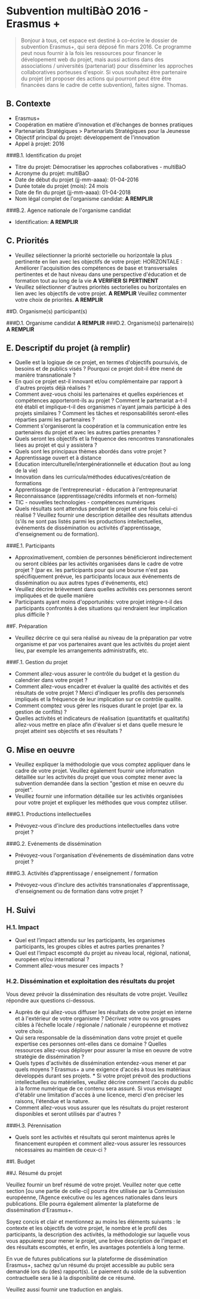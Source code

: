 # Subvention multiBàO 2016 - Erasmus +

> Bonjour à tous,
cet espace est destiné à co-écrire le dossier de subvention Erasmus+, qui sera déposé fin mars 2016. Ce programme peut nous fournir à la fois les ressources pour financer le dévelopement web du projet, mais aussi actions dans des associations / universités (partenariat) pour disséminer les approches collaboratives porteuses d'espoir. Si vous souhaitez être partenaire du projet (et proposer des actions qui pourront peut être être financées dans le cadre de cette subvention), faites signe. Thomas.

## B. Contexte
* Erasmus+
* Coopération en matière d’innovation et d’échanges de bonnes pratiques
* Partenariats Stratégiques > Partenariats Stratégiques pour la Jeunesse
* Objectif principal du projet: développement de l'innovation
* Appel à projet: 2016

###B.1. Identification du projet
* Titre du projet: Démocratiser les approches collaboratives - multiBàO
* Acronyme du projet: multiBàO
* Date de début du projet (jj-mm-aaaa): 01-04-2016
* Durée totale du projet (mois): 24 mois
* Date de fin du projet (jj-mm-aaaa): 01-04-2018
* Nom légal complet de l'organisme candidat: **A REMPLIR**

###B.2. Agence nationale de l'organisme candidat
* Identification: **A REMPLIR**

## C. Priorités
* Veuillez sélectionner la priorité sectorielle ou horizontale la plus pertinente en lien avec les objectifs de votre projet: HORIZONTALE : Améliorer l'acquisition des compétences de base et transversales pertinentes et de haut niveau dans une perspective d'éducation et de formation tout au long de la vie **A VERIFIER SI PERTINENT**
* Veuillez sélectionner d'autres priorités sectorielles ou horizontales en lien avec les objectifs de votre projet. **A REMPLIR**
Veuillez commenter votre choix de priorités. **A REMPLIR**

##D. Organisme(s) participant(s) 

###D.1. Organisme candidat
**A REMPLIR**
###D.2. Organisme(s) partenaire(s)
**A REMPLIR**

## E. Descriptif du projet (à remplir)

* Quelle est la logique de ce projet, en termes d'objectifs poursuivis, de besoins et de publics visés ? Pourquoi ce projet doit-il être mené de manière transnationale ?
* En quoi ce projet est-il innovant et/ou complémentaire par rapport à d'autres projets déjà réalisés ?
* Comment avez-vous choisi les partenaires et quelles expériences et compétences apporteront-ils au projet ? Comment le partenariat
a-t-il été établi et implique-t-il des organismes n'ayant jamais participé à des projets similaires ? Comment les tâches et
responsabilités seront-elles réparties parmi les partenaires ?
* Comment s'organiseront la coopération et la communication entre les partenaires du projet et avec les autres parties prenantes ?
* Quels seront les objectifs et la fréquence des rencontres transnationales liées au projet et qui y assistera ?
* Quels sont les principaux thèmes abordés dans votre projet ?
 * Apprentissage ouvert et à distance
 * Education interculturelle/intergénérationnelle et éducation (tout au long de la vie)
 * Innovation dans les curricula/méthodes éducatives/création de formations
 * Apprentissage de l'entrepreneuriat - éducation à l'entrepreunariat
 * Reconnaissance (apprentissage/crédits informels et non-formels)
 * TIC - nouvelles technologies - compétences numériques
* Quels résultats sont attendus pendant le projet et une fois celui-ci réalisé ? Veuillez fournir une description détaillée des résultats
attendus (s'ils ne sont pas listés parmi les productions intellectuelles, événements de dissémination ou activités d'apprentissage,
d'enseignement ou de formation).

###E.1. Participants

* Approximativement, combien de personnes bénéficieront indirectement ou seront ciblées par les activités organisées dans le cadre de votre projet ? (par ex. les participants pour qui une bourse n'est pas spécifiquement prévue, les participants locaux aux événements de dissémination ou aux autres types d'événements, etc)
* Veuillez décrire brièvement dans quelles activités ces personnes seront impliquées et de quelle manière
* Participants ayant moins d'opportunités: votre projet intègre-t-il des participants confrontés à des situations qui rendraient leur
implication plus difficile ?

##F. Préparation

* Veuillez décrire ce qui sera réalisé au niveau de la préparation par votre organisme et par vos partenaires avant que les activités du projet aient lieu, par exemple les arrangements administratifs, etc.

###F.1. Gestion du projet
* Comment allez-vous assurer le contrôle du budget et la gestion du calendrier dans votre projet ?
* Comment allez-vous encadrer et évaluer la qualité des activités et des résultats de votre projet ? Merci d'indiquer les profils des personnels impliqués et la fréquence de leur implication sur ce contrôle qualité.
* Comment comptez vous gérer les risques durant le projet (par ex. la gestion de conflits) ?
* Quelles activités et indicateurs de réalisation (quantitatifs et qualitatifs) allez-vous mettre en place afin d'évaluer si et dans quelle mesure le projet atteint ses objectifs et ses résultats ?

## G. Mise en oeuvre
* Veuillez expliquer la méthodologie que vous comptez appliquer dans le cadre de votre projet. Veuillez également fournir une information détaillée sur les activités du projet que vous comptez mener avec la subvention demandée dans la section "gestion et mise en oeuvre du projet".
* Veuillez fournir une information détaillée sur les activités organisées pour votre projet et expliquer les méthodes que vous comptez utiliser.

###G.1. Productions intellectuelles
* Prévoyez-vous d'inclure des productions intellectuelles dans votre projet ?

###G.2. Evénements de dissémination
* Prévoyez-vous l'organisation d'événements de dissémination dans votre projet ?

###G.3. Activités d’apprentissage / enseignement / formation
* Prévoyez-vous d'inclure des activités transnationales d'apprentissage, d'enseignement ou de formation dans votre projet ?

## H. Suivi
### H.1. Impact
* Quel est l’impact attendu sur les participants, les organismes participants, les groupes cibles et autres parties prenantes ?
* Quel est l’impact escompté du projet au niveau local, régional, national, européen et/ou international ?
* Comment allez-vous mesurer ces impacts ?

### H.2. Dissémination et exploitation des résultats du projet

Vous devez prévoir la dissémination des résultats de votre projet. Veuillez répondre aux questions ci-dessous.
*  Auprès de qui allez-vous diffuser les résultats de votre projet en interne et à l'extérieur de votre organisme ? Décrivez votre ou vos
groupes cibles à l’échelle locale / régionale / nationale / européenne et motivez votre choix.
*  Qui sera responsable de la dissémination dans votre projet et quelle expertise ces personnes ont-elles dans ce domaine ? Quelles
ressources allez-vous déployer pour assurer la mise en oeuvre de votre stratégie de dissémination ?
* Quels types d'activités de dissémination entendez-vous mener et par quels moyens ?
Erasmus+ a une exigence d'accès à tous les matériaux développés durant ses projets. *  Si votre projet prévoit des productions intellectuelles ou matérielles, veuillez décrire comment l'accès du public à la forme numérique de ce contenu sera assuré. Si vous envisagez d'établir une limitation d'accès à une licence, merci d'en préciser les raisons, l'étendue et la nature.
* Comment allez-vous vous assurer que les résultats du projet resteront disponibles et seront utilisés par d'autres ?

###H.3. Pérennisation

* Quels sont les activités et résultats qui seront maintenus après le financement européen et comment allez-vous assurer les ressources nécessaires au maintien de ceux-ci ?

##I. Budget

##J. Résumé du projet

Veuillez fournir un bref résumé de votre projet. Veuillez noter que cette section [ou une partie de celle-ci] pourra être utilisée par la Commission européenne, l’Agence exécutive ou les agences nationales dans leurs publications. Elle pourra également alimenter la plateforme de dissémination d'Erasmus+.

Soyez concis et clair et mentionnez au moins les éléments suivants : le contexte et les objectifs de votre projet, le nombre et le profil des participants, la description des activités, la méthodologie sur laquelle vous vous appuierez pour mener le projet, une brève description de l'impact et des résultats escomptés, et enfin, les avantages potentiels à long terme.

En vue de futures publications sur la plateforme de dissémination Erasmus+, sachez qu'un résumé du projet accessible au public sera demandé lors du (des) rapport(s). Le paiement du solde de la subvention contractuelle sera lié à la disponibilité de ce résumé.

Veuillez aussi fournir une traduction en anglais.
